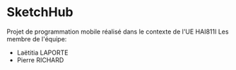# SketchHub
Projet de programmation mobile réalisé dans le contexte de l'UE HAI811I
Les membre de l'équipe:
- Laëtitia LAPORTE
- Pierre RICHARD